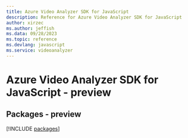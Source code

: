 ```yaml
---
title: Azure Video Analyzer SDK for JavaScript
description: Reference for Azure Video Analyzer SDK for JavaScript
author: xirzec
ms.author: jeffish
ms.data: 09/28/2023
ms.topic: reference
ms.devlang: javascript
ms.service: videoanalyzer
---
```

# Azure Video Analyzer SDK for JavaScript - preview
## Packages - preview
[!INCLUDE [packages](video-analyzer-index.md)]
